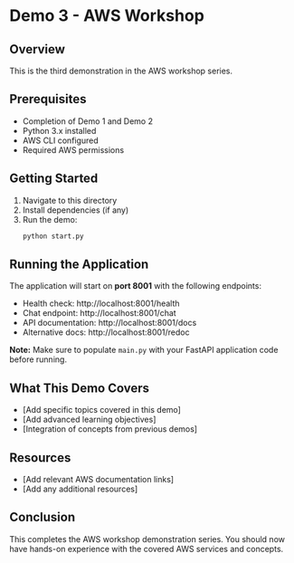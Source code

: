 # Demo 3 - AWS Workshop

## Overview
This is the third demonstration in the AWS workshop series.

## Prerequisites
- Completion of Demo 1 and Demo 2
- Python 3.x installed
- AWS CLI configured
- Required AWS permissions

## Getting Started
1. Navigate to this directory
2. Install dependencies (if any)
3. Run the demo:
   ```bash
   python start.py
   ```

## Running the Application
The application will start on **port 8001** with the following endpoints:
- Health check: http://localhost:8001/health
- Chat endpoint: http://localhost:8001/chat
- API documentation: http://localhost:8001/docs
- Alternative docs: http://localhost:8001/redoc

**Note:** Make sure to populate `main.py` with your FastAPI application code before running.

## What This Demo Covers
- [Add specific topics covered in this demo]
- [Add advanced learning objectives]
- [Integration of concepts from previous demos]

## Resources
- [Add relevant AWS documentation links]
- [Add any additional resources]

## Conclusion
This completes the AWS workshop demonstration series. You should now have hands-on experience with the covered AWS services and concepts. 